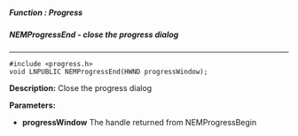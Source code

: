 ##### Function : Progress
##### NEMProgressEnd - close the progress dialog

---
```
#include <progress.h>
void LNPUBLIC NEMProgressEnd(HWND progressWindow);
```
**Description:**
Close the progress dialog

**Parameters:**

- **progressWindow**
The handle returned from NEMProgressBegin

